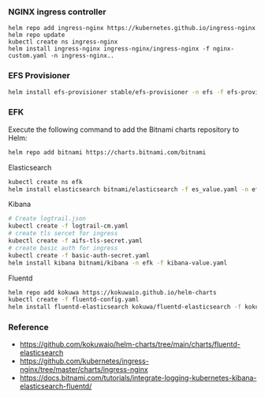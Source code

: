 ### NGINX ingress controller ###
```
helm repo add ingress-nginx https://kubernetes.github.io/ingress-nginx
helm repo update
kubectl create ns ingress-nginx
helm install ingress-nginx ingress-nginx/ingress-nginx -f nginx-custom.yaml -n ingress-nginx..

```
### EFS Provisioner ###
``` bash
helm install efs-provisioner stable/efs-provisioner -n efs -f efs-provisioner-value.yaml
```
### EFK ###
Execute the following command to add the Bitnami charts repository to Helm:
``` bash
helm repo add bitnami https://charts.bitnami.com/bitnami
```
Elasticsearch
``` bash
kubectl create ns efk
helm install elasticsearch bitnami/elasticsearch -f es_value.yaml -n efk
```
Kibana
``` bash
# Create logtrail.json
kubectl create -f logtrail-cm.yaml
# create tls sercet for ingress
kubectl create -f aifs-tls-secret.yaml
# create basic auth for ingress
kubectl create -f basic-auth-secret.yaml
helm install kibana bitnami/kibana -n efk -f kibana-value.yaml
```
Fluentd
``` bash
helm repo add kokuwa https://kokuwaio.github.io/helm-charts
kubectl create -f fluentd-config.yaml
helm install fluentd-elasticsearch kokuwa/fluentd-elasticsearch -f kokuwaio-fluentd-value.yaml -n efk
```
### Reference ###
* https://github.com/kokuwaio/helm-charts/tree/main/charts/fluentd-elasticsearch
* https://github.com/kubernetes/ingress-nginx/tree/master/charts/ingress-nginx
* https://docs.bitnami.com/tutorials/integrate-logging-kubernetes-kibana-elasticsearch-fluentd/
